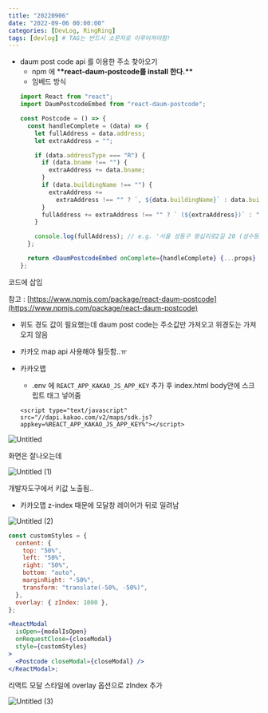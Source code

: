 ```yaml
---
title: "20220906"
date: "2022-09-06 00:00:00"
categories: [DevLog, RingRing]
tags: [devlog] # TAG는 반드시 소문자로 이루어져야함!
---
```


- daum post code api 를 이용한 주소 찾아오기
  - npm 에 \***\*react-daum-postcode를 install 한다.\*\***
  - 임베드 방식
  ```jsx
  import React from "react";
  import DaumPostcodeEmbed from "react-daum-postcode";

  const Postcode = () => {
    const handleComplete = (data) => {
      let fullAddress = data.address;
      let extraAddress = "";

      if (data.addressType === "R") {
        if (data.bname !== "") {
          extraAddress += data.bname;
        }
        if (data.buildingName !== "") {
          extraAddress +=
            extraAddress !== "" ? `, ${data.buildingName}` : data.buildingName;
        }
        fullAddress += extraAddress !== "" ? ` (${extraAddress})` : "";
      }

      console.log(fullAddress); // e.g. '서울 성동구 왕십리로2길 20 (성수동1가)'
    };

    return <DaumPostcodeEmbed onComplete={handleComplete} {...props} />;
  };
  ```

코드에 삽입

참고 : [https://www.npmjs.com/package/react-daum-postcode](https://www.npmjs.com/package/react-daum-postcode)

- 위도 경도 값이 필요했는데 daum post code는 주소값만 가져오고 위경도는 가져오지 않음
- 카카오 map api 사용해야 될듯함..ㅠ

- 카카오맵
  - .env 에 `REACT_APP_KAKAO_JS_APP_KEY` 추가 후 index.html body안에 스크립트 태그 넣어줌
  ```
  <script type="text/javascript" src="//dapi.kakao.com/v2/maps/sdk.js?appkey=%REACT_APP_KAKAO_JS_APP_KEY%"></script>
  ```

![Untitled](https://user-images.githubusercontent.com/45509511/207519415-195dfaa2-48bf-434a-9aec-5cd1cbae49b6.png)

화면은 잘나오는데

![Untitled (1)](https://user-images.githubusercontent.com/45509511/207519428-96df050f-3a67-42dd-b379-23e034d8573e.png)

개발자도구에서 키값 노출됨..

- 카카오맵 z-index 때문에 모달창 레이어가 뒤로 밀려남

![Untitled (2)](https://user-images.githubusercontent.com/45509511/207519445-5984887d-e1b6-4b92-a998-1ebc56e533a3.png)

```jsx
const customStyles = {
  content: {
    top: "50%",
    left: "50%",
    right: "50%",
    bottom: "auto",
    marginRight: "-50%",
    transform: "translate(-50%, -50%)",
  },
  overlay: { zIndex: 1000 },
};

<ReactModal
  isOpen={modalIsOpen}
  onRequestClose={closeModal}
  style={customStyles}
>
  <Postcode closeModal={closeModal} />
</ReactModal>;
```

리액트 모달 스타일에 overlay 옵션으로 zIndex 추가

![Untitled (3)](https://user-images.githubusercontent.com/45509511/207519465-32039a0d-a45a-46b0-8ff1-b69604a9433d.png)
